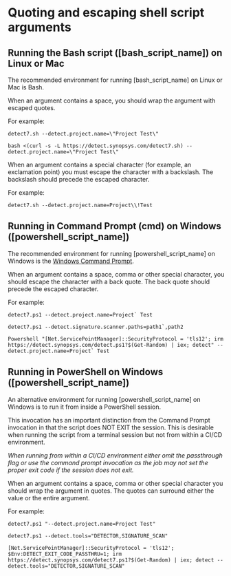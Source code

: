 # Quoting and escaping shell script arguments

## Running the Bash script ([bash_script_name]) on Linux or Mac

The recommended environment for running [bash_script_name] on Linux or Mac is Bash.

When an argument contains a space, you should wrap the argument with escaped quotes.

For example:
```
detect7.sh --detect.project.name=\"Project Test\"
```
````
bash <(curl -s -L https://detect.synopsys.com/detect7.sh) --detect.project.name=\"Project Test\"
````

When an argument contains a special character (for example, an exclamation point) you must
escape the character with a backslash. The backslash should precede the escaped character.

For example:
```
detect7.sh --detect.project.name=Project\\!Test
```

## Running in Command Prompt (cmd) on Windows ([powershell_script_name])

The recommended environment for running [powershell_script_name] on Windows is the [Windows Command Prompt](https://en.wikipedia.org/wiki/Cmd.exe).

When an argument contains a space, comma or other special character, you should escape the character with a back quote. The back quote should precede the escaped character.

For example:
```
detect7.ps1 --detect.project.name=Project` Test
```
```
detect7.ps1 --detect.signature.scanner.paths=path1`,path2
```
```
Powershell "[Net.ServicePointManager]::SecurityProtocol = 'tls12'; irm https://detect.synopsys.com/detect.ps1?$(Get-Random) | iex; detect" --detect.project.name=Project` Test
```

## Running in PowerShell on Windows ([powershell_script_name])

An alternative environment for running [powershell_script_name] on Windows is to run it from inside a PowerShell session.

This invocation has an important distinction from the Command Prompt invocation in that the script does NOT EXIT the session. This is desirable when running the script from a terminal session but not from within a CI/CD environment.

_When running from within a CI/CD environment either omit the passthrough flag or use the command prompt invocation as the job may not set the proper exit code if the session does not exit._

When an argument contains a space, comma or other special character you should wrap the argument in quotes. The quotes can surround either the value or the entire argument. 

For example:
```
detect7.ps1 "--detect.project.name=Project Test"
```
```
detect7.ps1 --detect.tools="DETECTOR,SIGNATURE_SCAN"
```
```
[Net.ServicePointManager]::SecurityProtocol = 'tls12'; $Env:DETECT_EXIT_CODE_PASSTHRU=1; irm https://detect.synopsys.com/detect7.ps1?$(Get-Random) | iex; detect --detect.tools="DETECTOR,SIGNATURE_SCAN"
``` 